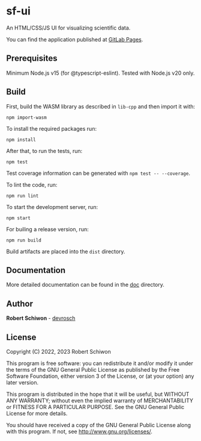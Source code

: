 # sf-ui

An HTML/CSS/JS UI for visualizing scientific data.

You can find the application published at [GitLab Pages](https://devrosch.gitlab.io/sf/index.html).

## Prerequisites

Minimum Node.js v15 (for @typescript-eslint). Tested with Node.js v20 only.

## Build

First, build the WASM library as described in `lib-cpp` and then import it with:
```
npm import-wasm
```

To install the required packages run:
```
npm install
```

After that, to run the tests, run:
```
npm test
```
Test coverage information can be generated with `npm test -- --coverage`.

To lint the code, run:
```
npm run lint
```

To start the development server, run:
```
npm start
```

For builing a release version, run:
```
npm run build
```

Build artifacts are placed into the `dist` directory.

## Documentation

More detailed documentation can be found in the [doc](doc) directory.

## Author

**Robert Schiwon** - [devrosch](https://gitlab.com/devrosch)

## License

Copyright (C) 2022, 2023 Robert Schiwon

This program is free software: you can redistribute it and/or modify it under the terms of the GNU General Public License as published by the Free Software Foundation, either version 3 of the License, or (at your option) any later version.

This program is distributed in the hope that it will be useful, but WITHOUT ANY WARRANTY; without even the implied warranty of MERCHANTABILITY or FITNESS FOR A PARTICULAR PURPOSE. See the GNU General Public License for more details.

You should have received a copy of the GNU General Public License along with this program.  If not, see <http://www.gnu.org/licenses/>.
